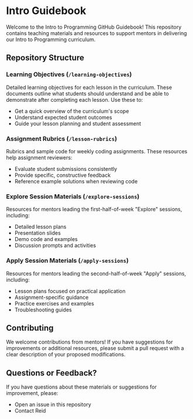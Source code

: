 # Intro Guidebook 

Welcome to the Intro to Programming GitHub Guidebook! This repository contains teaching materials and resources to support mentors in delivering our Intro to Programming curriculum.

## Repository Structure

### Learning Objectives (`/learning-objectives`)
Detailed learning objectives for each lesson in the curriculum. These documents outline what students should understand and be able to demonstrate after completing each lesson. Use these to:
- Get a quick overview of the curriculum's scope
- Understand expected student outcomes
- Guide your lesson planning and student assessment

### Assignment Rubrics (`/lesson-rubrics`)
Rubrics and sample code for weekly coding assignments. These resources help assignment reviewers:
- Evaluate student submissions consistently
- Provide specific, constructive feedback
- Reference example solutions when reviewing code

### Explore Session Materials (`/explore-sessions`)
Resources for mentors leading the first-half-of-week "Explore" sessions, including:
- Detailed lesson plans
- Presentation slides
- Demo code and examples
- Discussion prompts and activities

### Apply Session Materials (`/apply-sessions`)
Resources for mentors leading the second-half-of-week "Apply" sessions, including:
- Lesson plans focused on practical application
- Assignment-specific guidance
- Practice exercises and examples
- Troubleshooting guides

## Contributing

We welcome contributions from mentors! If you have suggestions for improvements or additional resources, please submit a pull request with a clear description of your proposed modifications. 

## Questions or Feedback?

If you have questions about these materials or suggestions for improvement, please:
- Open an issue in this repository
- Contact Reid
